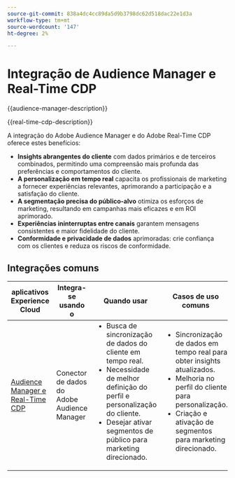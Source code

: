 ```yaml
---
source-git-commit: 838a4dc4cc89da5d9b3798dc62d518dac22e1d3a
workflow-type: tm+mt
source-wordcount: '147'
ht-degree: 2%

---
```



# Integração de Audience Manager e Real-Time CDP

{{audience-manager-description}}

{{real-time-cdp-description}}

A integração do Adobe Audience Manager e do Adobe Real-Time CDP oferece estes benefícios:

+ **Insights abrangentes do cliente** com dados primários e de terceiros combinados, permitindo uma compreensão mais profunda das preferências e comportamentos do cliente.
+ **A personalização em tempo real** capacita os profissionais de marketing a fornecer experiências relevantes, aprimorando a participação e a satisfação do cliente.
+ **A segmentação precisa do público-alvo** otimiza os esforços de marketing, resultando em campanhas mais eficazes e em ROI aprimorado.
+ **Experiências ininterruptas entre canais** garantem mensagens consistentes e maior fidelidade do cliente.
+ **Conformidade e privacidade de dados** aprimoradas: crie confiança com os clientes e reduza os riscos de conformidade.

## Integrações comuns

<table>
    <thead>
        <tr>
            <th>aplicativos Experience Cloud</th>
            <th>Integra-se usando o</th>
            <th>Quando usar</th>
            <th>Casos de uso comuns</th>
        </tr>
    </thead>
    <tbody>
        <tr>
            <td>
                <a href="https://experienceleague.adobe.com/docs/platform-learn/tutorials/sources/ingest-data-from-aam.html?lang=pt-BR" target="_blank" rel="noreferrer">Audience Manager e Real-Time CDP</a>
            </td>
            <td>Conector de dados do Adobe Audience Manager</td>
            <td>
                <ul style="margin-top: 0;">
                    <li>Busca de sincronização de dados do cliente em tempo real.</li>
                    <li>Necessidade de melhor definição do perfil e personalização do cliente.</li>
                    <li>Desejar ativar segmentos de público para marketing direcionado.</li>
                </ul>
            </td>
            <td>
                <ul style="margin-top: 0;">
                    <li>Sincronização de dados em tempo real para obter insights atualizados.</li>
                    <li>Melhoria no perfil do cliente para personalização.</li>
                    <li>Criação e ativação de segmentos para marketing direcionado.</li>
                </ul>
            </td>
        </tr>
    </tbody>
</table>

